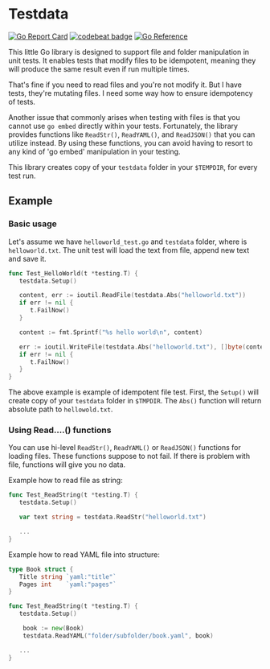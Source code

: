 # Testdata
[![Go Report Card](https://goreportcard.com/badge/github.com/sn3d/testdata)](https://goreportcard.com/report/github.com/sn3d/testdata)
[![codebeat badge](https://codebeat.co/badges/7cad42bc-1ddf-4b7f-ba42-542e848cffba)](https://codebeat.co/projects/github-com-sn3d-testdata-main)
[![Go Reference](https://pkg.go.dev/badge/github.com/sn3d/testdata.svg)](https://pkg.go.dev/github.com/sn3d/testdata)

This little Go library is designed to support file and folder manipulation in 
unit tests. It enables tests that modify files to be idempotent, meaning 
they will produce the same result even if run multiple times.

That's fine if you need to read files and you're not modify it. But I have tests,
they're mutating files. I need some way how to ensure idempotency of tests.

Another issue that commonly arises when testing with files is that you cannot 
use `go embed` directly within your tests. Fortunately, the library provides 
functions like `ReadStr()`, `ReadYAML()`, and `ReadJSON()` that you can 
utilize instead. By using these functions, you can avoid having to resort to 
any kind of 'go embed' manipulation in your testing.

This library creates copy of your `testdata` folder in your `$TEMPDIR`,
for every test run. 

## Example


### Basic usage

Let's assume we have `helloworld_test.go` and `testdata` folder, where is 
`helloworld.txt`. The unit test will load the text from file, append new text 
and save it. 


```go
func Test_HelloWorld(t *testing.T) {
   testdata.Setup()

   content, err := ioutil.ReadFile(testdata.Abs("helloworld.txt")) 
   if err != nil {
      t.FailNow()
   }

   content := fmt.Sprintf("%s hello world\n", content)

   err := ioutil.WriteFile(testdata.Abs("helloworld.txt"), []byte(content), 0644)
   if err != nil {
      t.FailNow()
   }
}
```

The above example is example of idempotent file test. First, the `Setup()` will create
copy of your `testdata` folder in `$TMPDIR`. The `Abs()` function will return 
absolute path to `hellowold.txt`.


### Using Read....() functions

You can use hi-level `ReadStr()`, `ReadYAML()` or `ReadJSON()` functions for 
loading files. These functions suppose to not fail. If there is problem 
with file, functions will give you no data.

Example how to read file as string:
```go
func Test_ReadString(t *testing.T) {
   testdata.Setup()

   var text string = testdata.ReadStr("helloworld.txt")

   ...
}
```

Example how to read YAML file into structure:
```go
type Book struct {
   Title string `yaml:"title"`
   Pages int    `yaml:"pages"`
}

func Test_ReadString(t *testing.T) {
   testdata.Setup()

	book := new(Book)
	testdata.ReadYAML("folder/subfolder/book.yaml", book)

   ...
}

```
